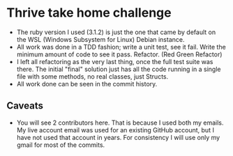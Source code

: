 # Thrive take home challenge

- The ruby version I used (3.1.2) is just the one that came by default on the WSL (Windows Subsystem for Linux) Debian instance.
- All work was done in a TDD fashion; write a unit test, see it fail. Write the minimum amount of code to see it pass. Refactor. (Red Green Refactor)
- I left all refactoring as the very last thing, once the full test suite was there. The initial "final" solution just has all the code running in a single file with some methods, no real classes, just Structs.
- All work done can be seen in the commit history.

## Caveats

- You will see 2 contributors here. That is because I used both my emails. My live account email was used for an existing GitHub account, but I have not used that account in years. For consistency I will use only my gmail for most of the commits.
